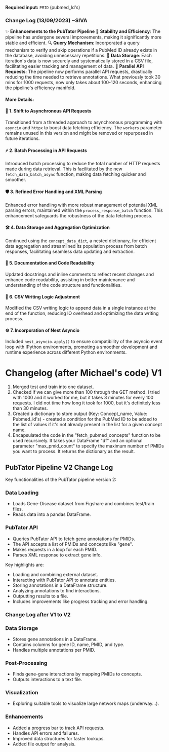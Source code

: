 **Required input:** `PMID` (pubmed_Id's)

### Change Log (13/09/2023) ~SIVA

:sparkles: **Enhancements to the PubTator Pipeline**
:rocket: **Stability and Efficiency**: The pipeline has undergone several improvements, making it significantly more stable and efficient.
:mag: **Query Mechanism**: Incorporated a query mechanism to verify and skip operations if a PubMed ID already exists in the database, avoiding unnecessary repetitions.
:floppy_disk: **Data Storage**: Each iteration's data is now securely and systematically stored in a CSV file, facilitating easier tracking and management of data.
:racehorse: **Parallel API Requests**: The pipeline now performs parallel API requests, drastically reducing the time needed to retrieve annotations. What previously took 30 mins for 1000 requests, now only takes about 100-120 seconds, enhancing the pipeline's efficiency manifold.

#### More Details: 

#### :rocket: 1. Shift to Asynchronous API Requests
Transitioned from a threaded approach to asynchronous programming with `asyncio` and `httpx` to boost data fetching efficiency. The `workers` parameter remains unused in this version and might be removed or repurposed in future iterations.

#### :zap: 2. Batch Processing in API Requests
Introduced batch processing to reduce the total number of HTTP requests made during data retrieval. This is facilitated by the new `fetch_data_batch_async` function, making data fetching quicker and smoother.

#### :shield: 3. Refined Error Handling and XML Parsing
Enhanced error handling with more robust management of potential XML parsing errors, maintained within the `process_response_batch` function. This enhancement safeguards the robustness of the data fetching process.

#### :hammer_and_wrench: 4. Data Storage and Aggregation Optimization
Continued using the `concept_data_dict`, a nested dictionary, for efficient data aggregation and streamlined its population process from batch responses, facilitating seamless data updating and extraction.

#### :memo: 5. Documentation and Code Readability
Updated docstrings and inline comments to reflect recent changes and enhance code readability, assisting in better maintenance and understanding of the code structure and functionalities.

#### :floppy_disk: 6. CSV Writing Logic Adjustment
Modified the CSV writing logic to append data in a single instance at the end of the function, reducing IO overhead and optimizing the data writing process.

#### :gear: 7. Incorporation of Nest Asyncio
Included `nest_asyncio.apply()` to ensure compatibility of the asyncio event loop with IPython environments, promoting a smoother development and runtime experience across different Python environments.

# Changelog (after Michael's code) V1

1. Merged test and train into one dataset.
2. Checked if we can give more than 100 through the GET method. I tried with 1000 and it worked for me, but it takes 3 minutes for every 100 requests. I did not time how long it took for 1000, but it's definitely less than 30 minutes.
3. Created a dictionary to store output (Key: Concept_name, Value: Pubmed_id's) - created a condition for the PubMed ID to be added to the list of values if it's not already present in the list for a given concept name.
4. Encapsulated the code in the "fetch_pubmed_concepts" function to be used recursively. It takes your DataFrame "df" and an optional parameter "max_pmid_count" to specify the maximum number of PMIDs you want to process. It returns the dictionary as the result.

## PubTator Pipeline V2 Change Log

Key functionalities of the PubTator pipeline version 2:

### Data Loading
- Loads Gene-Disease dataset from Figshare and combines test/train files.
- Reads data into a pandas DataFrame.

### PubTator API
- Queries PubTator API to fetch gene annotations for PMIDs.
- The API accepts a list of PMIDs and concepts like "gene".
- Makes requests in a loop for each PMID.
- Parses XML response to extract gene info.

Key highlights are:

- Loading and combining external dataset.
- Interacting with PubTator API to annotate entities.
- Storing annotations in a DataFrame structure.
- Analyzing annotations to find interactions.
- Outputting results to a file.
- Includes improvements like progress tracking and error handling.

### Change Log after V1 to V2

### Data Storage
- Stores gene annotations in a DataFrame.
- Contains columns for gene ID, name, PMID, and type.
- Handles multiple annotations per PMID.

### Post-Processing
- Finds gene-gene interactions by mapping PMIDs to concepts.
- Outputs interactions to a text file.

### Visualization
- Exploring suitable tools to visualize large network maps (underway...).

### Enhancements
- Added a progress bar to track API requests.
- Handles API errors and failures.
- Improved data structures for faster lookups.
- Added file output for analysis.
